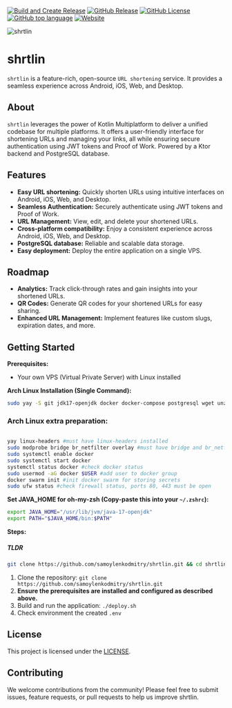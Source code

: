 [![Build and Create Release](https://github.com/samoylenkodmitry/shrtlin/actions/workflows/build.yml/badge.svg)](https://github.com/samoylenkodmitry/shrtlin/actions/workflows/build.yml)
[![GitHub Release](https://img.shields.io/github/v/release/samoylenkodmitry/shrtlin?include_prereleases)](https://github.com/samoylenkodmitry/shrtlin/releases/latest
)
[![GitHub License](https://img.shields.io/github/license/samoylenkodmitry/shrtlin)](https://github.com/samoylenkodmitry/shrtlin/blob/main/LICENSE)
[![GitHub top language](https://img.shields.io/github/languages/top/samoylenkodmitry/shrtlin)](https://github.com/search?q=repo%3Asamoylenkodmitry%2Fshrtlin++language%3AKotlin&type=code)
[![Website](https://img.shields.io/website?url=https%3A%2F%2Fshrtl.in%2F)](https://shrtl.in)



![shrtlin](https://raw.githubusercontent.com/samoylenkodmitry/shrtlin/main/logo.svg)


# shrtlin
`shrtlin` is a feature-rich, open-source `URL shortening` service.
It provides a seamless experience across Android, iOS, Web, and Desktop.

## About

`shrtlin` leverages the power of Kotlin Multiplatform to deliver a unified codebase for multiple platforms.
It offers a user-friendly interface for shortening URLs and managing your links, 
all while ensuring secure authentication using JWT tokens and Proof of Work.
Powered by a Ktor backend and PostgreSQL database.

## Features

* **Easy URL shortening:** Quickly shorten URLs using intuitive interfaces on Android, iOS, Web, and Desktop.
* **Seamless Authentication:** Securely authenticate using JWT tokens and Proof of Work.
* **URL Management:** View, edit, and delete your shortened URLs.
* **Cross-platform compatibility:** Enjoy a consistent experience across Android, iOS, Web, and Desktop.
* **PostgreSQL database:**  Reliable and scalable data storage.
* **Easy deployment:** Deploy the entire application on a single VPS.

## Roadmap

* **Analytics:** Track click-through rates and gain insights into your shortened URLs.
* **QR Codes:** Generate QR codes for your shortened URLs for easy sharing.
* **Enhanced URL Management:** Implement features like custom slugs, expiration dates, and more.

## Getting Started

**Prerequisites:**

* Your own VPS (Virtual Private Server) with Linux installed

**Arch Linux Installation (Single Command):**

```bash
sudo yay -S git jdk17-openjdk docker docker-compose postgresql wget unzip vim --noconfirm 
```

### Arch Linux extra preparation:
```bash

yay linux-headers #must have linux-headers installed
sudo modprobe bridge br_netfilter overlay #must have bridge and br_netfilter modules loaded
sudo systemctl enable docker
sudo systemctl start docker
systemctl status docker #check docker status
sudo usermod -aG docker $USER #add user to docker group
docker swarm init #init docker swarm for storing secrets
sudo ufw status #check firewall status, ports 80, 443 must be open

```

**Set JAVA_HOME for oh-my-zsh (Copy-paste this into your `~/.zshrc`):**

```bash
export JAVA_HOME="/usr/lib/jvm/java-17-openjdk"
export PATH="$JAVA_HOME/bin:$PATH"
```

**Steps:**

##### TLDR
```bash
git clone https://github.com/samoylenkodmitry/shrtlin.git && cd shrtlin && chmod +x ./deploy.sh && ./deploy.sh
```

1. Clone the repository: `git clone https://github.com/samoylenkodmitry/shrtlin.git`
2. **Ensure the prerequisites are installed and configured as described above.**
3. Build and run the application: `./deploy.sh`
4. Check environment the created `.env`

## License

This project is licensed under the [LICENSE](LICENSE).

## Contributing

We welcome contributions from the community! Please feel free to submit issues, feature requests, or pull requests to help us improve shrtlin.
